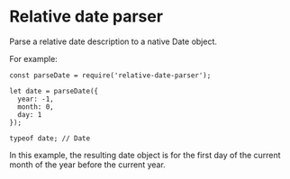 # Relative date parser

Parse a relative date description to a native Date object.

For example:

```es6
const parseDate = require('relative-date-parser');

let date = parseDate({
  year: -1,
  month: 0,
  day: 1
});

typeof date; // Date
```

In this example, the resulting date object is for the first day of the current
month of the year before the current year.

